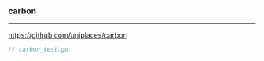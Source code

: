 ### carbon
---
https://github.com/uniplaces/carbon

```go
// carbon_test.go



```

```
```

```
```


